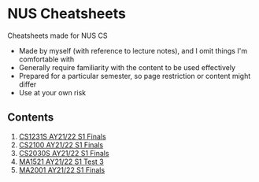 # NUS Cheatsheets

Cheatsheets made for NUS CS

- Made by myself (with reference to lecture notes), and I omit things I'm comfortable with
- Generally require familiarity with the content to be used effectively
- Prepared for a particular semester, so page restriction or content might differ
- Use at your own risk

## Contents

1. [CS1231S AY21/22 S1 Finals](CS1231S/CS1231S-AY2122S1-Finals.pdf)
2. [CS2100 AY21/22 S1 Finals](CS2100/CS2100-AY2122S1-Finals.pdf)
3. [CS2030S AY21/22 S1 Finals](CS2030S/CS2030S-AY2122S1-Finals.pdf)
4. [MA1521 AY21/22 S1 Test 3](MA1521/MA1521-AY2122S1-Test-3.pdf)
5. [MA2001 AY21/22 S1 Finals](MA2001/MA2001-AY2122S1-Finals.pdf)
